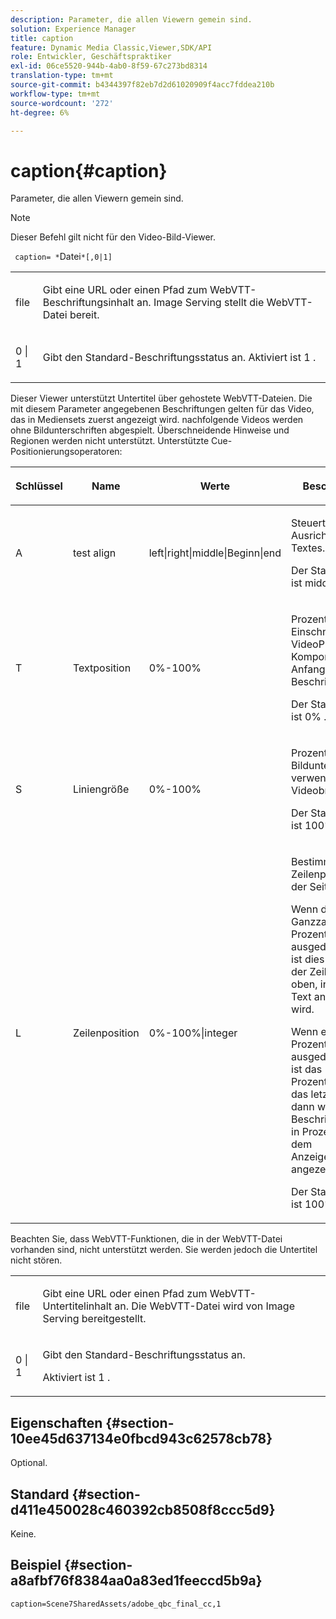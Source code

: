 ```yaml
---
description: Parameter, die allen Viewern gemein sind.
solution: Experience Manager
title: caption
feature: Dynamic Media Classic,Viewer,SDK/API
role: Entwickler, Geschäftspraktiker
exl-id: 06ce5520-944b-4ab0-8f59-67c273bd8314
translation-type: tm+mt
source-git-commit: b4344397f82eb7d2d61020909f4acc7fddea210b
workflow-type: tm+mt
source-wordcount: '272'
ht-degree: 6%

---
```


# caption{#caption}

Parameter, die allen Viewern gemein sind.

>[!NOTE]
>
>Dieser Befehl gilt nicht für den Video-Bild-Viewer.

` caption= *`Datei`*[,0|1]`

<table id="table_9B98C97485DD4DEB8A6ECBCE8DF6B886"> 
 <tbody> 
  <tr> 
   <td colname="col1"> <p> <span class="codeph"> <span class="varname"> file  </span> </span> </p> </td> 
   <td colname="col2"> <p> Gibt eine URL oder einen Pfad zum WebVTT-Beschriftungsinhalt an. Image Serving stellt die WebVTT-Datei bereit. </p> </td> 
  </tr> 
  <tr> 
   <td colname="col1"> <p> <span class="codeph"> 0 | 1 </span> </p> </td> 
   <td colname="col2"> <p> Gibt den Standard-Beschriftungsstatus an. Aktiviert ist <span class="codeph"> 1 </span>. </p> </td> 
  </tr> 
 </tbody> 
</table>

Dieser Viewer unterstützt Untertitel über gehostete WebVTT-Dateien. Die mit diesem Parameter angegebenen Beschriftungen gelten für das Video, das in Mediensets zuerst angezeigt wird. nachfolgende Videos werden ohne Bildunterschriften abgespielt. Überschneidende Hinweise und Regionen werden nicht unterstützt. Unterstützte Cue-Positionierungsoperatoren:

<table id="table_E752D7D8C1AA40C6B8A7057D2BB379C1"> 
 <thead> 
  <tr> 
   <th colname="col1" class="entry"> <p>Schlüssel </p> </th> 
   <th colname="col2" class="entry"> <p>Name </p> </th> 
   <th colname="col3" class="entry"> <p>Werte </p> </th> 
   <th colname="col4" class="entry"> <p>Beschreibung </p> </th> 
  </tr> 
 </thead>
 <tbody> 
  <tr> 
   <td colname="col1"> <p> <span class="codeph"> A </span> </p> </td> 
   <td colname="col2"> <p>test align </p> </td> 
   <td colname="col3"> <p> <span class="codeph"> left|right|middle|Beginn|end  </span> </p> </td> 
   <td colname="col4"> <p> Steuert die Ausrichtung des Textes. </p> <p>Der Standardwert ist <span class="codeph"> middle </span>. </p> </td> 
  </tr> 
  <tr> 
   <td colname="col1"> <p> <span class="codeph"> T </span> </p> </td> 
   <td colname="col2"> <p>Textposition </p> </td> 
   <td colname="col3"> <p> 0%-100% </p> </td> 
   <td colname="col4"> <p> Prozentsatz des Einschnitts in die VideoPlayer-Komponente am Anfang des Beschriftungstexts. </p> <p>Der Standardwert ist <span class="codeph"> 0% </span>. </p> </td> 
  </tr> 
  <tr> 
   <td colname="col1"> <p> <span class="codeph"> S </span> </p> </td> 
   <td colname="col2"> <p>Liniengröße </p> </td> 
   <td colname="col3"> <p> 0%-100% </p> </td> 
   <td colname="col4"> <p> Prozentsatz der für Bildunterschriften verwendeten Videobreite. </p> <p>Der Standardwert ist <span class="codeph"> 100% </span>. </p> </td> 
  </tr> 
  <tr> 
   <td colname="col1"> <p> <span class="codeph"> L </span> </p> </td> 
   <td colname="col2"> <p>Zeilenposition </p> </td> 
   <td colname="col3"> <p> 0%-100%|integer </p> </td> 
   <td colname="col4"> <p> Bestimmt die Zeilenposition auf der Seite. </p> <p>Wenn der Text als Ganzzahl ohne Prozentzeichen ausgedrückt wird, ist dies die Anzahl der Zeilen von oben, in denen der Text angezeigt wird. </p> <p>Wenn es als Prozentwert ausgedrückt wird, ist das Prozentzeichen das letzte Zeichen, dann wird der Beschriftungstext in Prozent unter dem Anzeigebereich angezeigt. </p> <p>Der Standardwert ist <span class="codeph"> 100% </span>. </p> </td> 
  </tr> 
 </tbody> 
</table>

Beachten Sie, dass WebVTT-Funktionen, die in der WebVTT-Datei vorhanden sind, nicht unterstützt werden. Sie werden jedoch die Untertitel nicht stören.

<table id="table_CB7B4DFC6B654AECA1AF6594E3FD5C46"> 
 <tbody> 
  <tr> 
   <td colname="col1"> <p> <span class="codeph"> <span class="varname"> file  </span> </span> </p> </td> 
   <td colname="col2"> <p> Gibt eine URL oder einen Pfad zum WebVTT-Untertitelinhalt an. Die WebVTT-Datei wird von Image Serving bereitgestellt. </p> </td> 
  </tr> 
  <tr> 
   <td colname="col1"> <p> <span class="codeph"> 0 | 1 </span> </p> </td> 
   <td colname="col2"> <p> Gibt den Standard-Beschriftungsstatus an. </p> <p>Aktiviert ist <span class="codeph"> 1 </span>. </p> </td> 
  </tr> 
 </tbody> 
</table>

## Eigenschaften {#section-10ee45d637134e0fbcd943c62578cb78}

Optional.

## Standard {#section-d411e450028c460392cb8508f8ccc5d9}

Keine.

## Beispiel {#section-a8afbf76f8384aa0a83ed1feeccd5b9a}

```
caption=Scene7SharedAssets/adobe_qbc_final_cc,1
```
